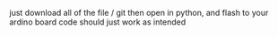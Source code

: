 just download all of the file / git
then open in python, and flash to your ardino board
code should just work as intended
